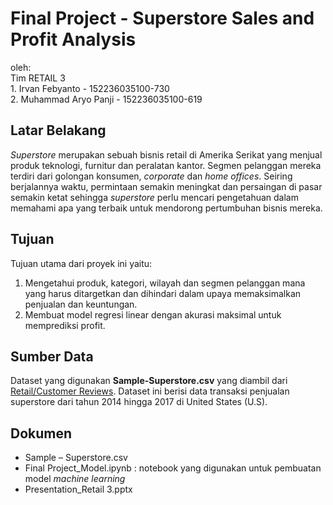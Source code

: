 # Final Project - Superstore Sales and Profit Analysis
oleh: 
<br> Tim RETAIL 3
<br> 1. Irvan Febyanto - 152236035100-730
<br> 2. Muhammad Aryo Panji - 152236035100-619

## Latar Belakang
*Superstore* merupakan sebuah bisnis retail di Amerika Serikat yang menjual produk teknologi, furnitur dan peralatan kantor. Segmen pelanggan mereka terdiri dari golongan konsumen, *corporate* dan *home offices*. Seiring berjalannya waktu, permintaan semakin meningkat dan persaingan di pasar semakin ketat sehingga *superstore* perlu mencari pengetahuan dalam memahami apa yang terbaik untuk mendorong pertumbuhan bisnis mereka.

## Tujuan
Tujuan utama dari proyek ini yaitu:
1. Mengetahui produk, kategori, wilayah dan segmen pelanggan mana yang harus ditargetkan dan dihindari dalam upaya memaksimalkan penjualan dan keuntungan.
2. Membuat model regresi linear dengan akurasi maksimal untuk memprediksi profit.

## Sumber Data
Dataset yang digunakan **Sample-Superstore.csv** yang diambil dari [Retail/Customer Reviews](https://drive.google.com/drive/folders/11Ru_XWA4mVpjZPnuucGRGJDc4dZbyJlc?usp=sharing). Dataset ini berisi data transaksi penjualan superstore dari tahun 2014 hingga 2017 di United States (U.S).

## Dokumen
- Sample – Superstore.csv
- Final Project_Model.ipynb : notebook yang digunakan untuk pembuatan model *machine learning*
- Presentation_Retail 3.pptx

